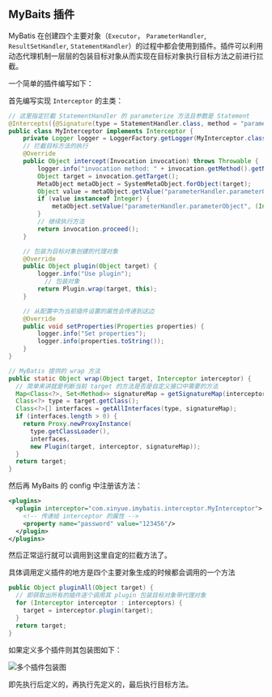 ## MyBaits 插件

MyBatis 在创建四个主要对象（`Executor`， `ParameterHandler`, `ResultSetHandler`, `StatementHandler`）的过程中都会使用到插件。插件可以利用动态代理机制一层层的包装目标对象从而实现在目标对象执行目标方法之前进行拦截。

一个简单的插件编写如下：

首先编写实现 `Interceptor` 的主类：

```java
// 这里指定拦截 StatementHandler 的 parameterize 方法且参数是 Statement
@Intercepts({@Signature(type = StatementHandler.class, method = "parameterize", args = Statement.class)})
public class MyInterceptor implements Interceptor {
    private Logger logger = LoggerFactory.getLogger(MyInterceptor.class);
    // 拦截目标方法的执行
    @Override
    public Object intercept(Invocation invocation) throws Throwable {
        logger.info("invocation method: " + invocation.getMethod().getName());
        Object target = invocation.getTarget();
        MetaObject metaObject = SystemMetaObject.forObject(target);
        Object value = metaObject.getValue("parameterHandler.parameterObject");
        if (value instanceof Integer) {
            metaObject.setValue("parameterHandler.parameterObject", (Integer)value + 1 );
        }
      	// 继续执行方法
        return invocation.proceed();
    }

    // 包装为目标对象创建的代理对象
    @Override
    public Object plugin(Object target) {
        logger.info("Use plugin");
	      // 包装对象
        return Plugin.wrap(target, this);
    }

    // 从配置中为当前插件设置的属性会传递到这边
    @Override
    public void setProperties(Properties properties) {
        logger.info("Set properties");
        logger.info(properties.toString());
    }
}

// MyBatis 提供的 wrap 方法
public static Object wrap(Object target, Interceptor interceptor) {
  // 简单来讲就是判断当前 target 的方法是否是自定义接口中需要的方法
  Map<Class<?>, Set<Method>> signatureMap = getSignatureMap(interceptor);
  Class<?> type = target.getClass();
  Class<?>[] interfaces = getAllInterfaces(type, signatureMap);
  if (interfaces.length > 0) {
    return Proxy.newProxyInstance(
      type.getClassLoader(),
      interfaces,
      new Plugin(target, interceptor, signatureMap));
  }
  return target;
}
```

然后再 MyBaits 的 config 中注册该方法：

```xml
<plugins>
  <plugin interceptor="com.xinyue.imybatis.interceptor.MyInterceptor">
    <!-- 传递给 interceptor 的属性 -->
    <property name="password" value="123456"/>
  </plugin>
</plugins>
```

然后正常运行就可以调用到这里自定的拦截方法了。

具体调用定义插件的地方是四个主要对象生成的时候都会调用的一个方法

```java
public Object pluginAll(Object target) {
  // 即获取出所有的插件逐个调用其 plugin 包装目标对象带代理对象
  for (Interceptor interceptor : interceptors) {
    target = interceptor.plugin(target);
  }
  return target;
}
```

如果定义多个插件则其包装图如下：

![多个插件包装图](http://img.programya.com/20191229100858.png)

即先执行后定义的，再执行先定义的，最后执行目标方法。